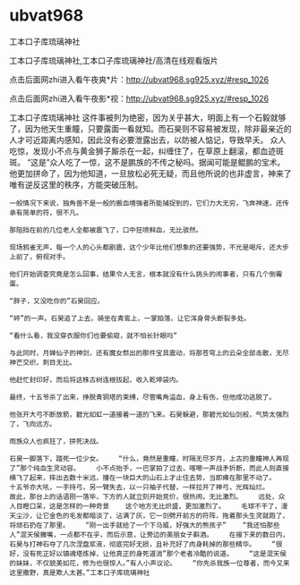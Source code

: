 # ubvat968
工本口子库琉璃神社

工本口子库琉璃神社,工本口子库琉璃神社/高清在线观看版片

点击后面网zhi进入看午夜爽*片：http://ubvat968.sg925.xyz/#resp_1026

点击后面网zhi进入看午夜影*视：http://ubvat968.sg925.xyz/#resp_1026

工本口子库琉璃神社    这件事被列为绝密，因为关乎甚大，明面上有一个石毅就够了，因为他天生重瞳，只要露面一看就知。而石昊则不容易被发现，除非最亲近的人才可近距离内感知，因此没有必要泄露出去，以防被人惦记，导致早夭。    众人吃惊，发现小不点与黄金狮子厮杀在一起，纠缠住了，在草原上翻滚，都血迹斑斑。    “这是”众人吃了一惊，这不是鹏族的不传之秘吗。据闻可能是鲲鹏的宝术。    他更加拼命了，因为他知道，一旦放松必死无疑，而且他所说的也非虚言，神来了唯有逆反这里的秩序，方能突破压制。

    一般情况下来说，独角兽不是一般的搬血境强者所能捕捉到的，它们力大无穷，飞奔神速，还传承有简单的符，很不凡。

    那阻挡在前的几位老人全都被震飞了，口中狂喷鲜血，无比骇然。

    现场鸦雀无声，每一个人的心头都剧震，这个少年比他们想象的还要强势，不光是喝斥，还大步上前了，俯视对手。

    他们开始调查究竟是怎么回事，结果令人无言，根本就没有什么挑头的闹事者，只有几个倒霉蛋。

    “胖子，又没吃你的”石昊回应。

    “砰”的一声。石昊追了上去，骑坐在青鸾上，一掌拍落，让它浑身骨头断裂多处。

    “看什么看，我没穿衣服你们也要偷窥，就不怕长针眼吗”

    与此同时，月婵仙子的神剑，还有魔女祭出的那件宝具震动，将那苍穹上的云朵全部击散，无尽神芒交织，刺目无比。

    他赶忙封印好，而后将这株古树连根拔起，收入乾坤袋内。

    最终，十五爷杀了出来，挣脱青铜塔的束缚，尽管嘴角溢血，身上有伤，但他成功逃脱了。

    他张开大弓不断放箭，碧光如虹一道接着一道的飞来。石昊躲避，那碧光如仙剑般，气势太强烈了，飞向远方。

    雨族众人也疯狂了，拼死决战。

    石昊一脚落下，踏死一位少女。    “什么，竟然是重瞳，时隔无尽岁月，上古的重瞳神人再现了”那个纯血生灵动容。    小不点抬手，一巴掌拍了过去，喀嚓一声战矛折断，而此人则直接横飞了起来，摔出去数十米远，撞在一块巨大的山石上才止住去势，当即瘫在那里不动了。    十五爷亦大吼，一手持弓，另一臂失去，以一只袖子代替，一样拉开了神弓，光辉灿烂。    故此，那台上的话语刚一落毕，下方的人就立刻开始竞价，很热闹，无比激烈。    远处，众人目瞪口呆，这是怎样的一种奇景    这个地方无比炽盛，更加激烈了。    毛球不干了，漫天尘沙，让它金色的毛发都暗淡了，沾满了灰，它一剑劈开前方的符阵，拖着那头生灵就跑了，将顽石扔在了那里。    “刚一出手就给了一个下马威，好强大的熊孩子”    “我还怕那些人”混天侯撇嘴，一点都不在乎，而后示意，让旁边的美丽女子斟酒。    在接下来的数日内，石昊与打神石夺了几次涅盘浆液，彻底完好无损，且补充好了肉身耗掉的那些精华。    “很好，没有死正好以镇魂塔炼掉，让他真正的身死道消”那个老者冷酷的说道。    “这是混天侯的妹妹，不仅貌美如花，修为也很惊人。”有人小声议论。    “你先杀我族一位尊者，而今又来这里撒野，真是欺人太甚。”工本口子库琉璃神社
